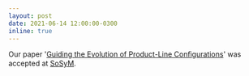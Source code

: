 ```yaml
---
layout: post
date: 2021-06-14 12:00:00-0300
inline: true
---
```


Our paper '[Guiding the Evolution of Product-Line Conﬁgurations](https://link.springer.com/article/10.1007%2Fs10270-021-00906-w)' was accepted at [SoSyM](https://www.springer.com/journal/10270).